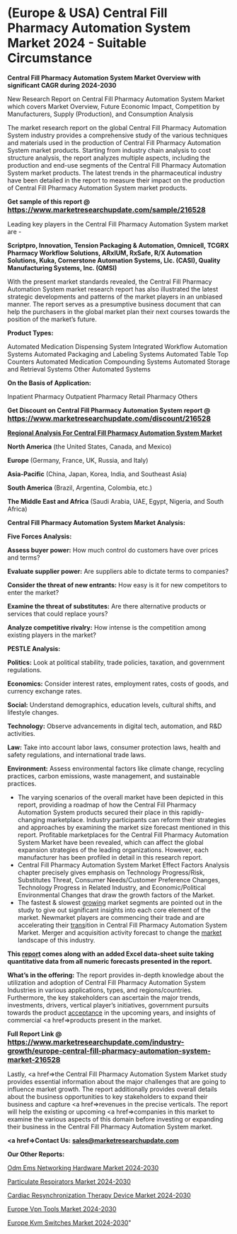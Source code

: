 # (Europe & USA) Central Fill Pharmacy Automation System Market 2024 - Suitable Circumstance

<strong>Central Fill Pharmacy Automation System Market Overview with significant CAGR during 2024-2030</strong>

New Research Report on Central Fill Pharmacy Automation System Market which covers Market Overview, Future Economic Impact, Competition by Manufacturers, Supply (Production), and Consumption Analysis

The market research report on the global Central Fill Pharmacy Automation System industry provides a comprehensive study of the various techniques and materials used in the production of Central Fill Pharmacy Automation System market products. Starting from industry chain analysis to cost structure analysis, the report analyzes multiple aspects, including the production and end-use segments of the Central Fill Pharmacy Automation System market products. The latest trends in the pharmaceutical industry have been detailed in the report to measure their impact on the production of Central Fill Pharmacy Automation System market products.

<strong>Get sample of this report @ <a href=https://www.marketresearchupdate.com/sample/216528><font size=3 color=#0000ff>https://www.marketresearchupdate.com/sample/216528</font></a></strong>

Leading key players in the Central Fill Pharmacy Automation System market are -

<strong>Scriptpro, Innovation, Tension Packaging & Automation, Omnicell, TCGRX Pharmacy Workflow Solutions, ARxIUM, RxSafe, R/X Automation Solutions, Kuka, Cornerstone Automation Systems, Llc. (CASI), Quality Manufacturing Systems, Inc. (QMSI)</strong>

With the present market standards revealed, the Central Fill Pharmacy Automation System market research report has also illustrated the latest strategic developments and patterns of the market players in an unbiased manner. The report serves as a presumptive business document that can help the purchasers in the global market plan their next courses towards the position of the market’s future.

<strong>Product Types:</strong>

Automated Medication Dispensing System
Integrated Workflow Automation Systems
Automated Packaging and Labeling Systems
Automated Table Top Counters
Automated Medication Compounding Systems
Automated Storage and Retrieval Systems
Other Automated Systems

<strong>On the Basis of Application:</strong>

Inpatient Pharmacy
Outpatient Pharmacy
Retail Pharmacy
Others

<strong>Get Discount on Central Fill Pharmacy Automation System report @ <a href=https://www.marketresearchupdate.com/discount/216528><font size=3 color=#0000ff>https://www.marketresearchupdate.com/discount/216528</font></a></strong>

<strong><u><b>Regional Analysis For Central Fill Pharmacy Automation System Market</b></u></strong>

<strong><b>North America</b></strong> (the United States, Canada, and Mexico)

<strong><b>Europe </b></strong>(Germany, France, UK, Russia, and Italy)

<strong><b>Asia-Pacific</b></strong> (China, Japan, Korea, India, and Southeast Asia)

<strong><b>South America</b></strong> (Brazil, Argentina, Colombia, etc.)

<strong><b>The Middle East and Africa</b></strong> (Saudi Arabia, UAE, Egypt, Nigeria, and South Africa)

<strong>Central Fill Pharmacy Automation System Market Analysis:</strong>

<strong>Five Forces Analysis:</strong>

<strong>Assess buyer power:</strong> How much control do customers have over prices and terms?

<strong>Evaluate supplier power:</strong> Are suppliers able to dictate terms to companies?

<strong>Consider the threat of new entrants:</strong> How easy is it for new competitors to enter the market?

<strong>Examine the threat of substitutes:</strong> Are there alternative products or services that could replace yours?

<strong>Analyze competitive rivalry:</strong> How intense is the competition among existing players in the market?

<strong>PESTLE Analysis:</strong>

<strong>Politics:</strong> Look at political stability, trade policies, taxation, and government regulations.

<strong>Economics:</strong> Consider interest rates, employment rates, costs of goods, and currency exchange rates.

<strong>Social:</strong> Understand demographics, education levels, cultural shifts, and lifestyle changes.

<strong>Technology:</strong> Observe advancements in digital tech, automation, and R&D activities.

<strong>Law:</strong> Take into account labor laws, consumer protection laws, health and safety regulations, and international trade laws.

<strong>Environment:</strong> Assess environmental factors like climate change, recycling practices, carbon emissions, waste management, and sustainable practices.

<ul>
  <li>The varying scenarios of the overall market have been depicted in this report, providing a roadmap of how the Central Fill Pharmacy Automation System products secured their place in this rapidly-changing marketplace. Industry participants can reform their strategies and approaches by examining the market size forecast mentioned in this report. Profitable marketplaces for the Central Fill Pharmacy Automation System Market have been revealed, which can affect the global expansion strategies of the leading organizations. However, each manufacturer has been profiled in detail in this research report.</li>
  <li>Central Fill Pharmacy Automation System Market Effect Factors Analysis chapter precisely gives emphasis on Technology Progress/Risk, Substitutes Threat, Consumer Needs/Customer Preference Changes, Technology Progress in Related Industry, and Economic/Political Environmental Changes that draw the growth factors of the Market.</li>
  <li>The fastest &amp; slowest <a href=ASDF991299>growing</a> market segments are pointed out in the study to give out significant insights into each core element of the market. Newmarket players are commencing their trade and are accelerating their <a href=>trans</a>ition in Central Fill Pharmacy Automation System Market. Merger and acquisition activity forecast to change the <a href=>market</a> landscape of this industry.</li>
</ul>
<strong>This <a href=>report</a> comes along with an added Excel data-sheet suite taking quantitative data from all numeric forecasts presented in the report.</strong>

<strong>What’s in the offering:</strong> The report provides in-depth knowledge about the utilization and adoption of Central Fill Pharmacy Automation System Industries in various applications, types, and regions/countries. Furthermore, the key stakeholders can ascertain the major trends, investments, drivers, vertical player’s initiatives, government pursuits towards the product <a href=ASDF881288>acceptance</a> in the upcoming years, and insights of commercial <a href=>products</a> present in the market.

<strong>Full Report Link @ <a href=https://www.marketresearchupdate.com/industry-growth/europe-central-fill-pharmacy-automation-system-market-216528><font size=3 color=#0000ff>https://www.marketresearchupdate.com/industry-growth/europe-central-fill-pharmacy-automation-system-market-216528</font></a></strong>

Lastly, <a href=>the</a> Central Fill Pharmacy Automation System Market study provides essential information about the major challenges that are going to influence market growth. The report additionally provides overall details about the business opportunities to key stakeholders to expand their business and capture <a href=>revenues</a> in the precise verticals. The report will help the existing or upcoming <a href=>companies</a> in this market to examine the various aspects of this domain before investing or expanding their business in the Central Fill Pharmacy Automation System market.

<strong><a href=><strong>Contact Us:</strong></a></strong>
<strong>sales@marketresearchupdate.com</strong>

<strong>Our Other Reports:</strong>

<a href=https://www.linkedin.com/pulse/odm-ems-networking-hardware-market-analyzing>Odm Ems Networking Hardware Market 2024-2030</a>

<a href=https://www.linkedin.com/pulse/particulate-respirators-market-size-share-outlook>Particulate Respirators Market 2024-2030</a>

<a href=https://www.linkedin.com/pulse/cardiac-resynchronization-therapy-device-market-2f>Cardiac Resynchronization Therapy Device Market 2024-2030</a>

<a href=https://www.linkedin.com/pulse/europe-vpn-tools-market-size-analysis-fxgqf/>Europe Vpn Tools Market 2024-2030</a>

<a href=https://www.linkedin.com/pulse/europe-kvm-switches-market-research-oayzc/>Europe Kvm Switches Market 2024-2030</a>"

